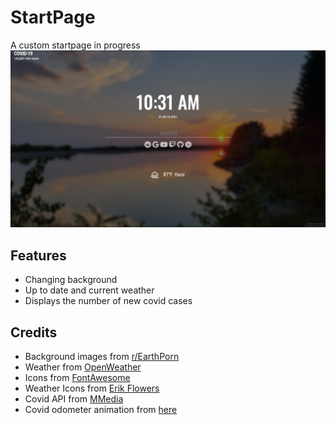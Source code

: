 # StartPage
A custom startpage in progress
![preview](media/preview.png)
## Features
 + Changing background 
 + Up to date and current weather 
 + Displays the number of new covid cases

## Credits
 + Background images from [r/EarthPorn](https://www.reddit.com/r/EarthPorn)
 + Weather from [OpenWeather](https://openweathermap.org/)
 + Icons from [FontAwesome](https://fontawesome.com/)
 + Weather Icons from [Erik Flowers](https://erikflowers.github.io/weather-icons/)
 + Covid API from [MMedia](https://github.com/M-Media-Group/Covid-19-API)
 + Covid odometer animation from [here](https://github.com/HubSpot/odometer)
 